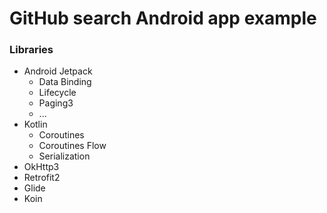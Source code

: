 # GitHub search Android app example

### Libraries
- Android Jetpack
  - Data Binding
  - Lifecycle
  - Paging3
  - ...
- Kotlin
  - Coroutines
  - Coroutines Flow
  - Serialization
- OkHttp3
- Retrofit2
- Glide
- Koin

